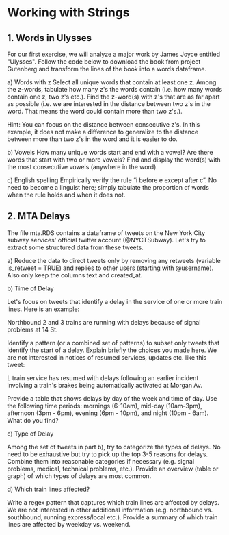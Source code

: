 # Working with Strings
## 1. Words in Ulysses
For our first exercise, we will analyze a major work by James Joyce entitled "Ulysses". Follow the code below to download the book from project Gutenberg and transform the lines of the book into a words dataframe.

a) Words with z
Select all unique words that contain at least one z. Among the z-words, tabulate how many z's the words contain (i.e. how many words contain one z, two z's etc.). Find the z-word(s) with z's that are as far apart as possible (i.e. we are interested in the distance between two z's in the word. That means the word could contain more than two z's.).

Hint: You can focus on the distance between consecutive z's. In this example, it does not make a difference to generalize to the distance between more than two z's in the word and it is easier to do.

b) Vowels
How many unique words start and end with a vowel? Are there words that start with two or more vowels? Find and display the word(s) with the most consecutive vowels (anywhere in the word).

c) English spelling
Empirically verify the rule “i before e except after c”. No need to become a linguist here; simply tabulate the proportion of words when the rule holds and when it does not.

## 2. MTA Delays
The file mta.RDS contains a dataframe of tweets on the New York City subway services' official twitter account (@NYCTSubway). Let's try to extract some structured data from these tweets.

a) Reduce the data to direct tweets only by removing any retweets (variable is_retweet = TRUE) and replies to other users (starting with @username). Also only keep the columns text and created_at.

b) Time of Delay

Let's focus on tweets that identify a delay in the service of one or more train lines. Here is an example:

Northbound 2 and 3 trains are running with delays because of signal problems at 14 St.

Identify a pattern (or a combined set of patterns) to subset only tweets that identify the start of a delay. Explain briefly the choices you made here. We are not interested in notices of resumed services, updates etc. like this tweet:

L train service has resumed with delays following an earlier incident involving a train's brakes being automatically activated at Morgan Av.

Provide a table that shows delays by day of the week and time of day. Use the following time periods: mornings (6-10am), mid-day (10am-3pm), afternoon (3pm - 6pm), evening (6pm - 10pm), and night (10pm - 6am). What do you find?

c) Type of Delay

Among the set of tweets in part b), try to categorize the types of delays. No need to be exhaustive but try to pick up the top 3-5 reasons for delays. Combine them into reasonable categories if necessary (e.g. signal problems, medical, technical problems, etc.). Provide an overview (table or graph) of which types of delays are most common.

d) Which train lines affected?

Write a regex pattern that captures which train lines are affected by delays. We are not interested in other additional information (e.g. northbound vs. southbound, running express/local etc.). Provide a summary of which train lines are affected by weekday vs. weekend.
